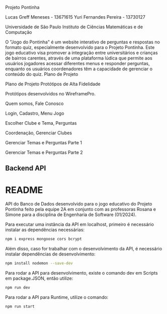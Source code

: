 Projeto Pontinha

Lucas Greff Meneses - 13671615
Yuri Fernandes Pereira - 13730127

Universidade de São Paulo
Instituto de Ciências Matemáticas e de Computação

O "Jogo do Pontinha" é um website interativo de perguntas e respostas no formato quiz, especialmente desenvolvido para o Projeto Pontinha. Este jogo educativo visa promover a integração entre universitários e crianças de bairros carentes, através de uma plataforma lúdica que permite aos usuários jogadores acessar diferentes menus e responder perguntas, enquanto os usuários coordenadores têm a capacidade de gerenciar o conteúdo do quiz.
Plano de Projeto

Plano de Projeto
Protótipos de Alta Fidelidade

Protótipos desenvolvidos no WireframePro.

Quem somos, Fale Conosco

Login, Cadastro, Menu Jogo

Escolher Clube e Tema, Perguntas

Coordenação, Gerenciar Clubes

Gerenciar Temas e Perguntas Parte 1

Gerenciar Temas e Perguntas Parte 2

## Backend API

# README

API do Banco de Dados desenvolvido para o jogo educativo do Projeto Pontinha feito pela equipe 2A em conjunto com as professoras Rosana e Simone para a disciplina de Engenharia de Software (01/2024).

Para executar uma instância da API em localhost, primeiro é necessário instalar as dependências necessárias:

```bash
npm i express mongoose cors bcrypt
```

Além disso, caso for trabalhar com o desenvolvimento da API, é necessário instalar dependências de desenvolvimento:

```bash
npm install nodemon --save-dev
```

Para rodar a API para desenvolvimento, existe o comando dev em Scripts em package.JSON, então utilize:

```bash
npm run dev
```

Para rodar a API para Runtime, utilize o comando:

```bash
npm run start
```
